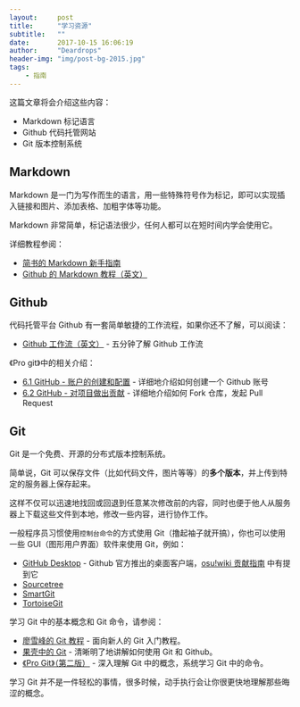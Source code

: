 ```yaml
---
layout:     post
title:      "学习资源"
subtitle:   ""
date:       2017-10-15 16:06:19
author:     "Deardrops"
header-img: "img/post-bg-2015.jpg"
tags:
    - 指南
---
```


这篇文章将会介绍这些内容：

- Markdown 标记语言
- Github 代码托管网站
- Git 版本控制系统

## Markdown

Markdown 是一门为写作而生的语言，用一些特殊符号作为标记，即可以实现插入链接和图片、添加表格、加粗字体等功能。

Markdown 非常简单，标记语法很少，任何人都可以在短时间内学会使用它。

详细教程参阅：
- [简书的 Markdown 新手指南](http://www.jianshu.com/p/q81RER)
- [Github 的 Markdown 教程（英文）](https://guides.github.com/features/mastering-markdown/)

## Github

代码托管平台 Github 有一套简单敏捷的工作流程，如果你还不了解，可以阅读：

- [Github 工作流（英文）](https://guides.github.com/introduction/flow/) - 五分钟了解 Github 工作流

《Pro git》中的相关介绍：
- [6.1 GitHub - 账户的创建和配置](https://git-scm.com/book/zh/v2/GitHub-%E8%B4%A6%E6%88%B7%E7%9A%84%E5%88%9B%E5%BB%BA%E5%92%8C%E9%85%8D%E7%BD%AE) - 详细地介绍如何创建一个 Github 账号
- [6.2 GitHub - 对项目做出贡献](https://git-scm.com/book/zh/v2/GitHub-%E5%AF%B9%E9%A1%B9%E7%9B%AE%E5%81%9A%E5%87%BA%E8%B4%A1%E7%8C%AE) - 详细地介绍如何 Fork 仓库，发起 Pull Request

## Git

Git 是一个免费、开源的分布式版本控制系统。

简单说，Git 可以保存文件（比如代码文件，图片等等）的**多个版本**，并上传到特定的服务器上保存起来。

这样不仅可以迅速地找回或回退到任意某次修改前的内容，同时也便于他人从服务器上下载这些文件到本地，修改一些内容，进行协作工作。

一般程序员习惯使用`控制台命令`的方式使用 Git（撸起袖子就开搞），你也可以使用一些 GUI（图形用户界面）软件来使用 Git，例如：
- [GitHub Desktop](https://desktop.github.com) - Github 官方推出的桌面客户端，[osu!wiki 贡献指南](https://osu.ppy.sh/help/wiki/osu!wiki_contribution_guide) 中有提到它
- [Sourcetree](https://www.sourcetreeapp.com/)
- [SmartGit](http://www.syntevo.com/smartgit/)
- [TortoiseGit](https://tortoisegit.org/)

学习 Git 中的基本概念和 Git 命令，请参阅：
- [廖雪峰的 Git 教程](https://www.liaoxuefeng.com/wiki/0013739516305929606dd18361248578c67b8067c8c017b000) - 面向新人的 Git 入门教程。
- [果壳中的 Git](https://github.com/geeeeeeeeek/git-recipes/wiki) - 清晰明了地讲解如何使用 Git 和 Github。
- [《Pro Git》（第二版）](https://git-scm.com/book/zh/v2) - 深入理解 Git 中的概念，系统学习 Git 中的命令。

学习 Git 并不是一件轻松的事情，很多时候，动手执行会让你很更快地理解那些晦涩的概念。
